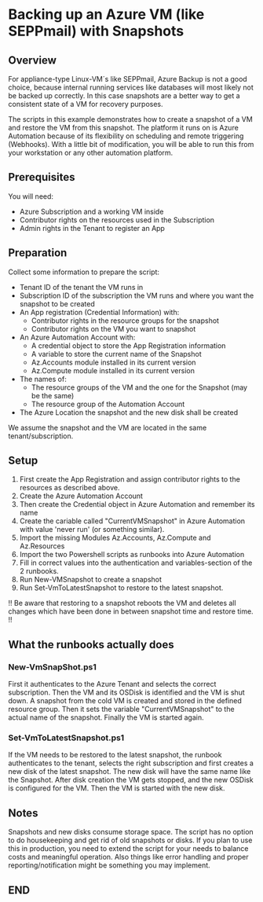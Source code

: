 # Backing up an Azure VM (like SEPPmail) with Snapshots

## Overview

For appliance-type Linux-VM´s like SEPPmail, Azure Backup is not a good choice, because internal running services like databases will most likely not be backed up correctly. In this case snapshots are a better way to get a consistent state of a VM for recovery purposes.

The scripts in this example demonstrates how to create a snapshot of a VM and restore the VM from this snapshot. The platform it runs on is Azure Automation because of its flexibility on scheduling and remote triggering (Webhooks). With a little bit of modification, you will be able to run this from your workstation or any other automation platform.

## Prerequisites

You will need:

* Azure Subscription and a working VM inside
* Contributor rights on the resources used in the Subscription
* Admin rights in the Tenant to register an App

## Preparation

Collect some information to prepare the script:

* Tenant ID of the tenant the VM runs in
* Subscription ID of the subscription the VM runs and where you want the snapshot to be created
* An App registration (Credential Information) with:
  * Contributor rights in the resource groups for the snapshot
  * Contributor rights on the VM you want to snapshot
* An Azure Automation Account with:
  * A credential object to store the App Registration information
  * A variable to store the current name of the Snapshot
  * Az.Accounts module installed in its current version
  * Az.Compute module installed in its current version
* The names of:
  * The resource groups of the VM and the one for the Snapshot (may be the same)
  * The resource group of the Automation Account
* The Azure Location the snapshot and the new disk shall be created

We assume the snapshot and the VM are located in the same tenant/subscription.

## Setup

1. First create the App Registration and assign contributor rights to the resources as described above.
2. Create the Azure Automation Account
3. Then create the Credential object in Azure Automation and remember its name
4. Create the cariable called "CurrentVMSnapshot" in Azure Automation with value 'never run' (or something similar).
5. Import the missing Modules Az.Accounts, Az.Compute and Az.Resources
6. Import the two Powershell scripts as runbooks into Azure Automation
7. Fill in correct values into the authentication and variables-section of the 2 runbooks.
8. Run New-VMSnapshot to create a snapshot
9. Run Set-VmToLatestSnapshot to restore to the latest snapshot.

!! Be aware that restoring to a snapshot reboots the VM and deletes all changes which have been done in between snapshot time and restore time. !!

## What the runbooks actually does

### New-VmSnapShot.ps1

First it authenticates to the Azure Tenant and selects the correct subscription.
Then the VM and its OSDisk is identified and the VM is shut down. A snapshot from the cold VM is created and stored in the defined resource group. Then it sets the variable "CurrentVMSnapshot" to the actual name of the snapshot. Finally the VM is started again.

### Set-VmToLatestSnapshot.ps1

If the VM needs to be restored to the latest snapshot, the runbook authenticates to the tenant, selects the right subscription and first creates a new disk of the latest snapshot. The new disk will have the same name like the Snapshot. After disk creation the VM gets stopped, and the new OSDisk is configured for the VM. Then the VM is started with the new disk.

## Notes

Snapshots and new disks consume storage space. The script has no option to do housekeeping and get rid of old snapshots or disks. If you plan to use this in production, you need to extend the script for your needs to balance costs and meaningful operation. Also things like error handling and proper reporting/notification might be something you may implement.

## END
